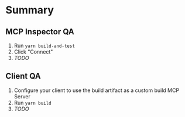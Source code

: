 # Summary

<!-- A summary of the changes -->

## MCP Inspector QA

<!-- Instructions on how to test the changes in the MCP Inspector -->

1. Run `yarn build-and-test`
2. Click "Connect"
3. _TODO_

## Client QA

<!-- Instructions on how to test the changes in a client such as Claude or ChatGPT -->

1. Configure your client to use the build artifact as a custom build MCP Server
2. Run `yarn build`
3. _TODO_
